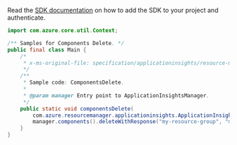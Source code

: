 Read the [SDK documentation](https://github.com/Azure/azure-sdk-for-java/blob/azure-resourcemanager-applicationinsights_1.0.0-beta.4/sdk/applicationinsights/azure-resourcemanager-applicationinsights/README.md) on how to add the SDK to your project and authenticate.

```java
import com.azure.core.util.Context;

/** Samples for Components Delete. */
public final class Main {
    /*
     * x-ms-original-file: specification/applicationinsights/resource-manager/Microsoft.Insights/stable/2020-02-02/examples/ComponentsDelete.json
     */
    /**
     * Sample code: ComponentsDelete.
     *
     * @param manager Entry point to ApplicationInsightsManager.
     */
    public static void componentsDelete(
        com.azure.resourcemanager.applicationinsights.ApplicationInsightsManager manager) {
        manager.components().deleteWithResponse("my-resource-group", "my-component", Context.NONE);
    }
}
```
